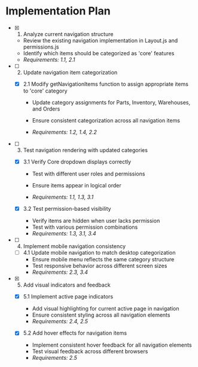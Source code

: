 # Implementation Plan

- [x] 1. Analyze current navigation structure


  - Review the existing navigation implementation in Layout.js and permissions.js
  - Identify which items should be categorized as 'core' features
  - _Requirements: 1.1, 2.1_




- [ ] 2. Update navigation item categorization
  - [x] 2.1 Modify getNavigationItems function to assign appropriate items to 'core' category

    - Update category assignments for Parts, Inventory, Warehouses, and Orders


    - Ensure consistent categorization across all navigation items
    - _Requirements: 1.2, 1.4, 2.2_



- [ ] 3. Test navigation rendering with updated categories
  - [x] 3.1 Verify Core dropdown displays correctly











    - Test with different user roles and permissions


    - Ensure items appear in logical order
    - _Requirements: 1.1, 1.3, 3.1_

  - [x] 3.2 Test permission-based visibility






    - Verify items are hidden when user lacks permission
    - Test with various permission combinations
    - _Requirements: 1.3, 3.1, 3.4_

- [ ] 4. Implement mobile navigation consistency
  - [ ] 4.1 Update mobile navigation to match desktop categorization
    - Ensure mobile menu reflects the same category structure
    - Test responsive behavior across different screen sizes
    - _Requirements: 2.3, 3.4_

- [x] 5. Add visual indicators and feedback




  - [x] 5.1 Implement active page indicators




    - Add visual highlighting for current active page in navigation
    - Ensure consistent styling across all navigation elements
    - _Requirements: 2.4, 2.5_

  - [x] 5.2 Add hover effects for navigation items




    - Implement consistent hover feedback for all navigation elements
    - Test visual feedback across different browsers
    - _Requirements: 2.5_